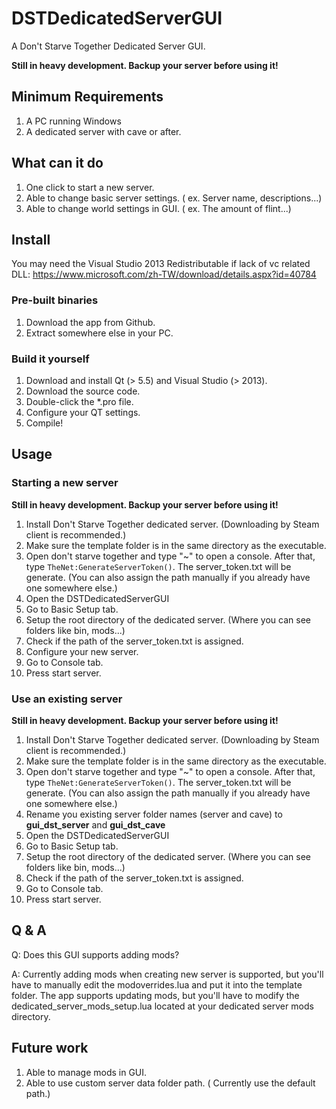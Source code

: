 # DSTDedicatedServerGUI
A Don't Starve Together Dedicated Server GUI.

**Still in heavy development. Backup your server before using it!**

## Minimum Requirements

1. A PC running Windows
2. A dedicated server with cave or after.

## What can it do

1. One click to start a new server.
2. Able to change basic server settings. ( ex. Server name, descriptions...)
3. Able to change world settings in GUI. ( ex. The amount of flint...)

## Install

You may need the Visual Studio 2013 Redistributable if lack of vc related DLL: https://www.microsoft.com/zh-TW/download/details.aspx?id=40784

### Pre-built binaries

1. Download the app from Github.
2. Extract somewhere else in your PC.

### Build it yourself

1. Download and install Qt (> 5.5) and Visual Studio (> 2013).
2. Download the source code.
3. Double-click the *.pro file.
4. Configure your QT settings.
5. Compile!

## Usage

### Starting a new server

**Still in heavy development. Backup your server before using it!**

1. Install Don't Starve Together dedicated server. (Downloading by Steam client is recommended.)
2. Make sure the template folder is in the same directory as the executable.
3. Open don't starve together and type "~" to open a console. After that, type ``TheNet:GenerateServerToken()``. The server_token.txt will be generate. (You can also assign the path manually if you already have one somewhere else.)
4. Open the DSTDedicatedServerGUI
5. Go to Basic Setup tab.
6. Setup the root directory of the dedicated server. (Where you can see folders like bin, mods...)
7. Check if the path of the server_token.txt is assigned.
8. Configure your new server.
9. Go to Console tab.
10. Press start server.

### Use an existing server

**Still in heavy development. Backup your server before using it!**

1. Install Don't Starve Together dedicated server. (Downloading by Steam client is recommended.)
2. Make sure the template folder is in the same directory as the executable.
3. Open don't starve together and type "~" to open a console. After that, type ``TheNet:GenerateServerToken()``. The server_token.txt will be generate. (You can also assign the path manually if you already have one somewhere else.)
4. Rename you existing server folder names (server and cave) to **gui_dst_server** and **gui_dst_cave**
5. Open the DSTDedicatedServerGUI
6. Go to Basic Setup tab.
7. Setup the root directory of the dedicated server. (Where you can see folders like bin, mods...)
8. Check if the path of the server_token.txt is assigned.
9. Go to Console tab.
10. Press start server.

## Q & A

Q: Does this GUI supports adding mods?

A: Currently adding mods when creating new server is supported, but you'll have to manually edit the modoverrides.lua and put it into the template folder. The app supports updating mods, but you'll have to modify the dedicated_server_mods_setup.lua located at your dedicated server mods directory.

## Future work

1. Able to manage mods in GUI.
2. Able to use custom server data folder path. ( Currently use the default path.)
